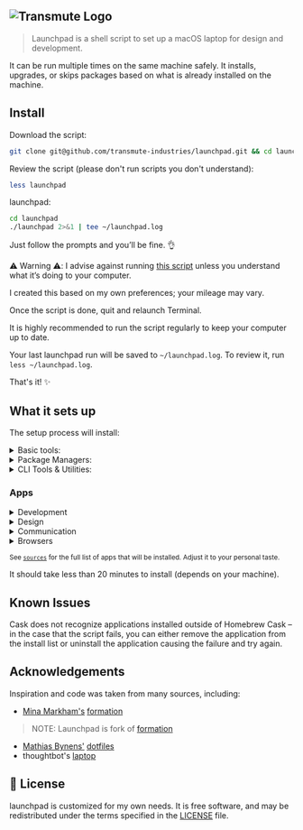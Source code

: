 ![Transmute Logo](assets/logo.png)
---
> Launchpad is a shell script to set up a macOS laptop for design and development.

It can be run multiple times on the same machine safely. It installs, upgrades, or skips packages based on what is already installed on the machine.

## Install

Download the script:

```sh
git clone git@github.com/transmute-industries/launchpad.git && cd launchpad
```

Review the script (please don't run scripts you don't understand):

```sh
less launchpad
```

launchpad:

```sh
cd launchpad
./launchpad 2>&1 | tee ~/launchpad.log
```
Just follow the prompts and you’ll be fine. 👌

⚠️ Warning ⚠️: I advise against running [this script](launchpad) unless you understand what it’s doing to your computer.

I created this based on my own preferences; your mileage may vary.

Once the script is done, quit and relaunch Terminal.

It is highly recommended to run the script regularly to keep your computer up to date.

Your last launchpad run will be saved to `~/launchpad.log`. To review it, run `less ~/launchpad.log`.

That's it! :sparkles:


## What it sets up
The setup process will install:

<details>
<summary>Basic tools:</summary>

* [XCode Command Line Tools](https://developer.apple.com/xcode/downloads/) for developer essentials.
* [Git](https://git-scm.com/) for version control
* [Homebrew](http://brew.sh/) for managing operating system libraries.
</details>

<details>
<summary>Package Managers:</summary>

* [NVM](https://github.com/creationix/nvm/) for managing and installing multiple versions of [Node.js](http://nodejs.org/) and [npm](https://www.npmjs.org/)
</details>

<details>
<summary>CLI Tools & Utilities:</summary>

* [mas](https://github.com/mas-cli/mas) Mac App Store command line interface
</details>

### Apps


<details>
<summary>Development</summary>

* [Visual Studio Code](https://code.visualstudio.com/) IDE
</details>

<details>
<summary>Design</summary>

* [Figma](https://www.figma.com/) for design.
</details>

<details>
<summary>Communication</summary>

* [Slack](https://slack.com/) where work happens.
</details>



<details>
<summary>Browsers</summary>

* [Brave](https://brave.com/) for web browsing without ads.
* [Chrome](https://www.google.com/chrome/browser/desktop/) for fast and free web browsing.
* [Firefox](https://www.mozilla.org/en-US/firefox/new/) for web browsing and testing.
</details>

<sub>See [`sources`](sources) for the full list of apps that will be installed. Adjust it to your personal taste.</sub>

It should take less than 20 minutes to install (depends on your machine).

## Known Issues
Cask does not recognize applications installed outside of Homebrew Cask – in the case that the script fails, you can either remove the application from the install list or uninstall the application causing the failure and try again.

## Acknowledgements

Inspiration and code was taken from many sources, including:

* [Mina Markham's](https://github.com/mathiasbynens) [formation](https://github.com/minamarkham/formation)
> NOTE: Launchpad is fork of [formation](https://github.com/minamarkham/formation)

* [Mathias Bynens'](https://github.com/mathiasbynens) [dotfiles](https://github.com/mathiasbynens/dotfiles)
* thoughtbot's [laptop](https://github.com/thoughtbot/laptop/)

## 📜  License

launchpad is customized for my own needs. It is free software, and may be redistributed under the terms specified in the [LICENSE] file.

[LICENSE]: LICENSE
